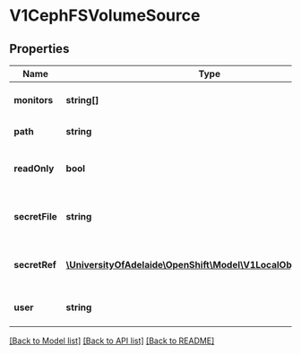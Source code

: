 # V1CephFSVolumeSource

## Properties
Name | Type | Description | Notes
------------ | ------------- | ------------- | -------------
**monitors** | **string[]** | Required: Monitors is a collection of Ceph monitors More info: http://releases.k8s.io/HEAD/examples/volumes/cephfs/README.md#how-to-use-it | 
**path** | **string** | Optional: Used as the mounted root, rather than the full Ceph tree, default is / | [optional] 
**readOnly** | **bool** | Optional: Defaults to false (read/write). ReadOnly here will force the ReadOnly setting in VolumeMounts. More info: http://releases.k8s.io/HEAD/examples/volumes/cephfs/README.md#how-to-use-it | [optional] 
**secretFile** | **string** | Optional: SecretFile is the path to key ring for User, default is /etc/ceph/user.secret More info: http://releases.k8s.io/HEAD/examples/volumes/cephfs/README.md#how-to-use-it | [optional] 
**secretRef** | [**\UniversityOfAdelaide\OpenShift\Model\V1LocalObjectReference**](V1LocalObjectReference.md) | Optional: SecretRef is reference to the authentication secret for User, default is empty. More info: http://releases.k8s.io/HEAD/examples/volumes/cephfs/README.md#how-to-use-it | [optional] 
**user** | **string** | Optional: User is the rados user name, default is admin More info: http://releases.k8s.io/HEAD/examples/volumes/cephfs/README.md#how-to-use-it | [optional] 

[[Back to Model list]](../README.md#documentation-for-models) [[Back to API list]](../README.md#documentation-for-api-endpoints) [[Back to README]](../README.md)


